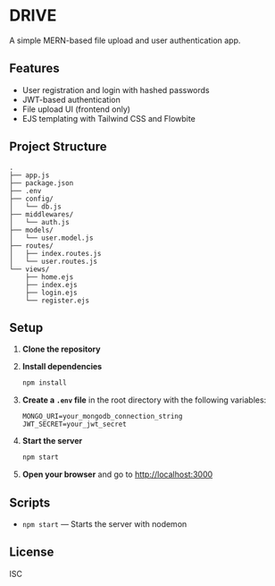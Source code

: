 # DRIVE

A simple MERN-based file upload and user authentication app.

## Features

- User registration and login with hashed passwords
- JWT-based authentication
- File upload UI (frontend only)
- EJS templating with Tailwind CSS and Flowbite

## Project Structure

```
.
├── app.js
├── package.json
├── .env
├── config/
│   └── db.js
├── middlewares/
│   └── auth.js
├── models/
│   └── user.model.js
├── routes/
│   ├── index.routes.js
│   └── user.routes.js
└── views/
    ├── home.ejs
    ├── index.ejs
    ├── login.ejs
    └── register.ejs
```

## Setup

1. **Clone the repository**

2. **Install dependencies**
   ```sh
   npm install
   ```

3. **Create a `.env` file** in the root directory with the following variables:
   ```
   MONGO_URI=your_mongodb_connection_string
   JWT_SECRET=your_jwt_secret
   ```

4. **Start the server**
   ```sh
   npm start
   ```

5. **Open your browser** and go to [http://localhost:3000](http://localhost:3000)

## Scripts

- `npm start` — Starts the server with nodemon

## License

ISC
